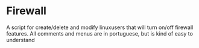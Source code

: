 # Firewall
A script for create/delete and modify linuxusers that will turn on/off firewall features.
All comments and menus are in portuguese, but is kind of easy to understand
